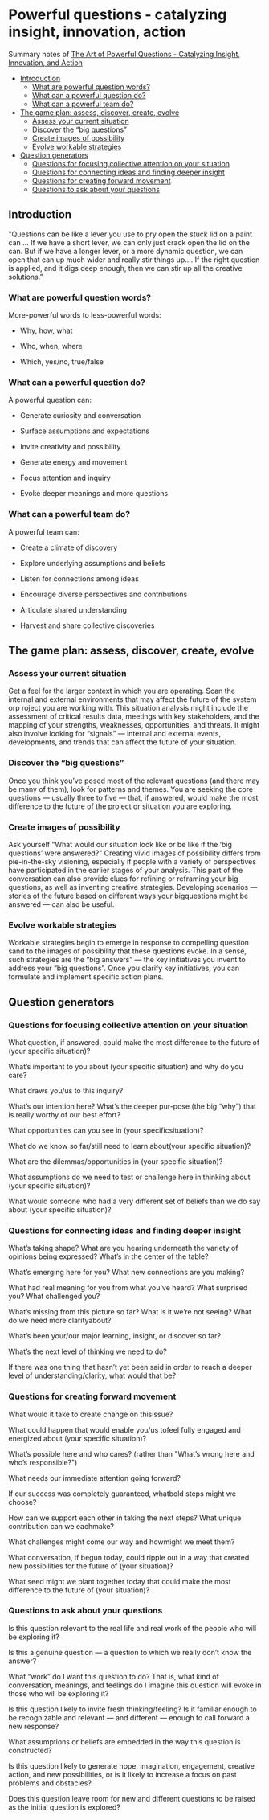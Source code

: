 # Powerful questions - catalyzing insight, innovation, action

Summary notes of [The Art of Powerful Questions - Catalyzing Insight, Innovation, and Action](https://umanitoba.ca/admin/human_resources/change/media/the-art-of-powerful-questions.pdf)

* [Introduction](#introduction)
  * [What are powerful question words?](#what-are-powerful-question-words)
  * [What can a powerful question do?](#what-can-a-powerful-question-do)
  * [What can a powerful team do?](#what-can-a-powerful-team-do)
* [The game plan: assess, discover, create, evolve](#the-game-plan-assess-discover-create-evolve)
  * [Assess your current situation](#assess-your-current-situation)
  * [Discover the “big questions”](#discover-the-big-questions)
  * [Create images of possibility](#create-images-of-possibility)
  * [Evolve workable strategies](#evolve-workable-strategies)
* [Question generators](#question-generators)
  * [Questions for focusing collective attention on your situation](#questions-for-focusing-collective-attention-on-your-situation)
  * [Questions for connecting ideas and finding deeper insight](#questions-for-connecting-ideas-and-finding-deeper-insight)
  * [Questions for creating forward movement](#questions-for-creating-forward-movement)
  * [Questions to ask about your questions](#questions-to-ask-about-your-questions)


## Introduction


"Questions can be like a lever you use to pry open the stuck lid on a paint can ... If we have a short lever, we can only just crack open the lid on the can. But if we have a longer lever, or a more dynamic question, we can open that can up much wider and really stir things up.... If the right question is applied, and it digs deep enough, then we can stir up all the creative solutions.”


### What are powerful question words?

More-powerful words to less-powerful words:

* Why, how, what

* Who, when, where

* Which, yes/no, true/false


### What can a powerful question do?

A powerful question can:

* Generate curiosity and conversation

* Surface assumptions and expectations

* Invite creativity and possibility

* Generate energy and movement

* Focus attention and inquiry

* Evoke deeper meanings and more questions


### What can a powerful team do?

A powerful team can:

* Create a climate of discovery

* Explore underlying assumptions and beliefs

* Listen for connections among ideas

* Encourage diverse perspectives and contributions

* Articulate shared understanding

* Harvest and share collective discoveries


## The game plan: assess, discover, create, evolve


### Assess your current situation

Get a feel for the larger context in which you are operating. Scan the internal and external environments that may affect the future of the system orp roject you are working with. This situation analysis might include the assessment of critical results data, meetings with key stakeholders, and the mapping of your strengths, weaknesses, opportunities, and threats. It might also involve looking for “signals” — internal and external events, developments, and trends that can affect the future of your situation. 


### Discover the “big questions”

Once you think you’ve posed most of the relevant questions (and there may be many of them), look for patterns and themes. You are seeking the core questions — usually three to five — that, if answered, would make the most difference to the future of the project or situation you are exploring. 


### Create images of possibility

Ask yourself "What would our situation look like or be like if the ‘big questions’ were answered?" Creating vivid images of possibility differs from pie-in-the-sky visioning, especially if people with a variety of perspectives have participated in the earlier stages of your analysis. This part of the conversation can also provide clues for refining or reframing your big questions, as well as inventing creative strategies. Developing scenarios — stories of the future based on different ways your bigquestions might be answered — can also be useful.

### Evolve workable strategies

Workable strategies begin to emerge in response to compelling question sand to the images of possibility that these questions evoke. In a sense, such strategies are the “big answers” — the key initiatives you invent to address your “big questions”. Once you clarify key initiatives, you can formulate and implement specific action plans.



## Question generators


### Questions for focusing collective attention on your situation

What question, if answered, could make the most difference to the future of (your specific situation)?

What’s important to you about (your specific situation) and why do you care?

What draws you/us to this inquiry?

What’s our intention here? What’s the deeper pur-pose (the big “why”) that is really worthy of our best effort?

What opportunities can you see in (your specificsituation)?

What do we know so far/still need to learn about(your specific situation)?

What are the dilemmas/opportunities in (your specific situation)?

What assumptions do we need to test or challenge here in thinking about (your specific situation)?

What would someone who had a very different set of beliefs than we do say about (your specific situation)?



### Questions for connecting ideas and finding deeper insight

What’s taking shape? What are you hearing underneath the variety of opinions being expressed? What’s in the center of the table?

What’s emerging here for you? What new connections are you making?

What had real meaning for you from what you’ve heard? What surprised you? What challenged you?

What’s missing from this picture so far? What is it we’re not seeing? What do we need more clarityabout?

What’s been your/our major learning, insight, or discover so far?

What’s the next level of thinking we need to do?

If there was one thing that hasn’t yet been said in order to reach a deeper level of understanding/clarity, what would that be?


### Questions for creating forward movement

What would it take to create change on thisissue?

What could happen that would enable you/us tofeel fully engaged and energized about (your specific situation)?

What’s possible here and who cares? (rather than "What’s wrong here and who’s responsible?")

What needs our immediate attention going forward?

If our success was completely guaranteed, whatbold steps might we choose?

How can we support each other in taking the next steps? What unique contribution can we eachmake?

What challenges might come our way and howmight we meet them?

What conversation, if begun today, could ripple out in a way that created new possibilities for the future of (your situation)?

What seed might we plant together today that could make the most difference to the future of (your situation)?


### Questions to ask about your questions

Is this question relevant to the real life and real work of the people who will be exploring it?

Is this a genuine question — a question to which we really don’t know the answer?

What “work” do I want this question to do? That is, what kind of conversation, meanings, and feelings do I imagine this question will evoke in those who will be exploring it?

Is this question likely to invite fresh thinking/feeling? Is it familiar enough to be recognizable and relevant — and different — enough to call forward a new response?

What assumptions or beliefs are embedded in the way this question is constructed?

Is this question likely to generate hope, imagination, engagement, creative action, and new possibilities, or is it likely to increase a focus on past problems and obstacles?

Does this question leave room for new and different questions to be raised as the initial question is explored?
